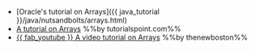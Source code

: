 * [Oracle's tutorial on Arrays]({{ java_tutorial }}/java/nutsandbolts/arrays.html)
* [A tutorial on Arrays](https://www.tutorialspoint.com/java/java_arrays.htm) %%by tutorialspoint.com%%
* [{{ fab_youtube }} A video tutorial on Arrays](https://www.youtube.com/watch?v=L06uGnF4IpY) %%by thenewboston%%
